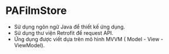 # PAFilmStore

- Sử dụng ngôn ngữ Java để thiết kế ứng dụng.
- Sử dụng thư viện Retrofit để request API.
- Ứng dụng được viết dựa trên mô hình MVVM (
Model - View - ViewModel).
